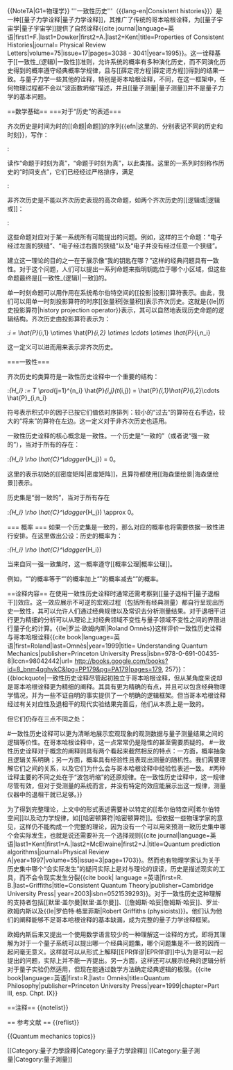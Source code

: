 {{NoteTA|G1=物理学}}
'''一致性历史'''（{{lang-en|Consistent histories}}）是一种[[量子力学诠释|量子力学诠释]]，其推广了传统的哥本哈根诠释，为[[量子宇宙学|量子宇宙学]]提供了自然诠释<ref>{{cite journal|language=英语|first1=F.|last1=Dowker|first2=A.|last2=Kent|title=Properties of Consistent Histories|journal= Physical Review Letters|volume=75|issue=17|pages=3038 - 3041|year=1995}}</ref>。这一诠释基于[[一致性_(逻辑)|一致性]]准则，允许系统的概率有多种演化历史，而不同演化历史得到的概率遵守经典概率学规律，且与[[薛定谔方程|薛定谔方程]]得到的结果一致。与量子力学一些其他的诠释，特别是哥本哈根诠释，不同，在这一框架中，任何物理过程都不会以“波函数坍缩”描述，并且[[量子测量|量子测量]]并不是量子力学的基本问题。

==数学基础==
===对于“历史”的表述===

齐次历史<math>H_i</math>是时间为<math>t_{i,j}</math>时的[[命题|命题]]<math>P_{i,j}</math>的序列{{efn|这里的<math>i</math>、<math>j</math>分别表记不同的历史和时刻}}，写作：

:<math> H_i = (P_{i,1}, P_{i,2},\ldots,P_{i,n_i}) </math>

读作“命题<math>P_{i,1}</math>于时刻<math>t_{i,1}</math>为真”，“命题<math>P_{i,2}</math>于时刻<math>t_{i,2}</math>为真”，以此类推。这里的一系列时刻称作历史的“时间支点”，它们已经经过严格排序，满足

:<math>t_{i,1} < t_{i,2} < \ldots < t_{i,n_i}</math>

非齐次历史是不能以齐次历史表现的高次命题，如两个齐次历史的[[逻辑或|逻辑或]]：

:<math>H_i \lor H_j</math>

这些命题对应对于某一系统所有可能提出的问题。例如，这样的三个命题：“电子经过左面的狭缝”、“电子经过右面的狭缝”以及“电子并没有经过任意一个狭缝”。

建立这一理论的目的之一在于展示像“我的钥匙在哪？”这样的经典问题具有一致性。对于这个问题，人们可以提出一系列命题来指明钥匙位于哪个小区域，但这些命题最终是[[一致性_(逻辑)|一致]]的。

单一时刻命题<math>P_{i,j}</math>可以用作用在系统希尔伯特空间的[[投影|投影]]算符<math>\hat{P}_{i,j}</math>表示。由此，我们可以用单一时刻投影算符的时序[[张量积|张量积]]表示齐次历史。这就是{{le|历史投影算符|history projection operator}}表示，其可以自然地表现历史命题的逻辑结构。齐次历史<math>H_i</math>由投影算符表示为：

:<math> \hat{H}_i = \hat{P}_{i,1} \otimes \hat{P}_{i,2} \otimes \cdots \otimes \hat{P}_{i,n_i} </math>

这一定义可以进而用来表示非齐次历史。

===一致性===

齐次历史的类算符是一致性历史诠释中一个重要的结构：

:<math>\hat{C}_{H_i} := T \prod_{j=1}^{n_i} \hat{P}_{i,j}(t_{i,j}) = \hat{P}_{i,1}\hat{P}_{i,2}\cdots \hat{P}_{i,n_i}</math>

符号<math>T</math>表示积式中的因子已按它们<math>t_{i,j}</math>值依时序排列：<math>t</math>较小的“过去”的算符在右手边，<math>t</math>较大的“将来”的算符在左边。这一定义对于非齐次历史也适用。

一致性历史诠释的核心概念是一致性。一个历史<math>\{ H_i\}</math>是“一致的”（或者说“强一致的”），当对于所有的<math>i \neq j</math>存在：

:<math>\operatorname{Tr}(\hat{C}_{H_i} \rho \hat{C}^\dagger_{H_j}) = 0</math>。

这里的<math>\rho</math>表示初始的[[密度矩阵|密度矩阵]]，且算符都使用[[海森堡绘景|海森堡绘景]]表示。

历史集是“弱一致的”，当对于所有<math>i \neq j</math>存在

:<math>\operatorname{Tr}(\hat{C}_{H_i} \rho \hat{C}^\dagger_{H_j}) \approx 0</math>。

=== 概率 ===
如果一个历史集是一致的，那么对应的概率也将需要依据一致性进行安排。在这里做出公设：历史<math>H_i</math>的概率为：

:<math>\operatorname{Pr}(H_i) = \operatorname{Tr}(\hat{C}_{H_i} \rho \hat{C}^\dagger_{H_i})</math>

当<math>H_i</math>来自同一强一致集时，这一概率遵守[[概率公理|概率公理]]。

例如，“<math>H_i \lor H_j</math>”的概率等于“<math>H_i</math>”的概率加上“<math>H_j</math>”的概率减去“<math>H_i \land H_j</math>”的概率。

==诠释内容==
在使用一致性历史诠释时通常还需考察到[[量子退相干|量子退相干]]效应。这一效应展示不可逆的宏观过程（包括所有经典测量）都自行呈现出历史一致性，其可以允许人们通过经典规律以及常识去分析测量结果。对于退相干进行更为精细的分析可以从理论上对经典领域不变性与量子领域不变性之间的界限进行量子化的计算。{{le|罗兰·欧姆内斯|Roland Omnès}}这样评价一致性历史诠释与哥本哈根诠释<ref name="Omnès1999">{{cite book|language=英语|first=Roland|last=Omnès|year=1999|title= Understanding Quantum Mechanics|publisher=Princeton University Press|isbn=978-0-691-00435-8|lccn=98042442|url= http://books.google.com/books?id=8_bnm4qghvkC&lpg=PP179&pg=PA179|pages=179, 257}}</ref>：
{{blockquote|一致性历史诠释尽管起初独立于哥本哈根诠释，但从某角度来说却是哥本哈根诠释更为精细的阐释。其具有更为精确的有点，并且可以包含经典物理学情况，并为一些不证自明的事实提供了一个明确的逻辑框架。但当哥本哈根诠释经过有关对应性及退相干的现代实验结果完善后，他们从本质上是一致的。

但它们仍存在三点不同之处：

#一致性历史诠释可以更为清晰地展示宏观现象的观测数据与量子测量结果之间的逻辑等价性。在哥本哈根诠释中，这一点常常仍是隐性的甚至需要质疑的。
#一致性历史诠释对于概念的阐释则具有两个看起来截然相反的特点：一方面，概率抽象且逻辑关系明确；另一方面，概率具有经验性且表现出测量的随机性。我们需要理解它们之间的关系，以及它们为什么会与哥本哈根诠释中经验性表述一致。
#两种诠释主要的不同之处在于“波包坍缩”的还原规律。在一致性历史诠释中，这一规律尽管有效，但对于受测量的系统而言，并没有特定的效应能展示出这一规律，测量仪器中的退相干就已足够。}}

为了得到完整理论，上文中的形式表述需要补以特定的[[希尔伯特空间|希尔伯特空间]]以及动力学规律，如[[哈密顿算符|哈密顿算符]]。但依据一些物理学家的意见，这样仍不能构成一个完整的理论，因为没有一个可以用来预测一致历史集中哪个会实际发生，也就是说还需要补充一个选择规则<ref>{{cite journal|language=英语|last1=Kent|first1=A.|last2=McElwaine|first2=J.|title=Quantum prediction algorithms|journal=Physical Review A|year=1997|volume=55|issue=3|page=1703}}</ref>。然而也有物理学家认为关于历史集中哪个“会实际发生”的疑问实际上是对与理论的误读，历史是描述现实的工具，而不会令现实发生分裂<ref>{{cite book| language =英语|first=R. B.|last=Griffiths|title=Consistent Quantum Theory|publisher=Cambridge University Press| year=2003|isbn=0521539293}}</ref>。对于一致性历史这种理解的支持者包括[[默里·盖尔曼|默里·盖尔曼]]、[[詹姆斯·哈妥|詹姆斯·哈妥]]、罗兰·欧姆内斯以及{{le|罗伯特·格里菲斯|Robert Griffiths (physicists)}}。他们认为他们的阐释能够不足哥本哈根诠释的基本缺漏，成为完整的量子力学诠释框架。

欧姆内斯后来又提出一个使用数学语言较少的一种理解这一诠释的方式，即将其理解为对于一个量子系统可以提出哪一个经典问题集，哪个问题集是不一致的因而一起问毫无意义。这样就可以从形式上解释[[EPR佯谬|EPR佯谬]]中认为是可以一起提出的问题，实际上并不能一齐提出。另一方面，这样还可以展示经典的逻辑分析对于量子实验仍然适用，但现在能通过数学方法确定经典逻辑的极限。<ref>{{cite book|language=英语|first=R.|last= Omnès|title=Quantum Philosophy|publisher=Princeton University Press|year=1999|chapter=Part III, esp. Chpt. IX}}</ref>

==注释==
{{notelist}}

== 参考文献 ==
{{reflist}}

{{Quantum mechanics topics}}

[[Category:量子力學詮釋|Category:量子力學詮釋]]
[[Category:量子測量|Category:量子測量]]